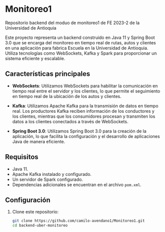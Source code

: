 # Monitoreo1
Repositorio backend del moduo de monitoreo1 de FE 2023-2 de la Universidad de Antioquia


Este proyecto representa un backend construido en Java 11 y Spring Boot 3.0 que se encarga del monitoreo en tiempo real de rutas, autos y clientes en una aplicación para fabrica Escuela en la Universidad de Antioquia. Utiliza tecnologías como WebSockets, Kafka y Spark para proporcionar un sistema eficiente y escalable.

## Características principales

- **WebSockets**: Utilizamos WebSockets para habilitar la comunicación en tiempo real entre el servidor y los clientes, lo que permite el seguimiento en tiempo real de la ubicación de los autos y clientes.

- **Kafka**: Utilizamos Apache Kafka para la transmisión de datos en tiempo real. Los productores Kafka reciben información de los conductores y los clientes, mientras que los consumidores procesan y transmiten los datos a los clientes conectados a través de WebSockets.

- **Spring Boot 3.0**: Utilizamos Spring Boot 3.0 para la creación de la aplicación, lo que facilita la configuración y el desarrollo de aplicaciones Java de manera eficiente.

## Requisitos

- Java 11.
- Apache Kafka instalado y configurado.
- Un servidor de Spark configurado.
- Dependencias adicionales se encuentran en el archivo `pom.xml`.

## Configuración

1. Clone este repositorio:

   ```bash
   git clone https://github.com/camilo-avendano1/Monitoreo1.git
   cd backend-uber-monitoreo
